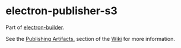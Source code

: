 # electron-publisher-s3

Part of [electron-builder](https://github.com/electron-userland/electron-builder). 

See the [Publishing Artifacts.](https://github.com/electron-userland/electron-builder/wiki/Publishing-Artifacts) section of the [Wiki](https://github.com/electron-userland/electron-builder/wiki) for more information.